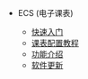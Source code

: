* ECS (电子课表)

  * [快速入门](/ecs/quickstart.md)
  * [课表配置教程](/ecs/setschedule.md)
  * [功能介绍](/ecs/functionintroduction.md)
  * [软件更新](/ecs/update.md)
